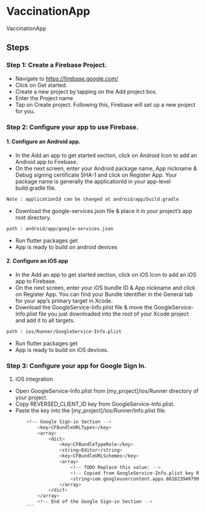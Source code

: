 # VaccinationApp
VaccinationApp

## Steps

### Step 1: Create a Firebase Project.

- Navigate to https://firebase.google.com/
- Click on Get started.
- Create a new project by tapping on the Add project box.
- Enter the Project name
- Tap on Create project. Following this, Firebase will set up a new project for you.

### Step 2: Configure your app to use Firebase.

#### 1. Configure an Android app.
- In the Add an app to get started section, click on Android Icon to add an Android app to Firebase.
- On the next screen, enter your Android package name, App nickname & Debug signing certificate SHA-1 and click on Register App. Your package name is generally the applicationId in your app-level build.gradle file.
```sh
Note : applicationId can be changed at android/app/build.gradle
```
- Download the google-services.json file & place it in your project’s app root directory.
```sh
path : android/app/google-services.json
```
- Run flutter packages get
- App is ready to build on android devices
    
#### 2. Configure an iOS app
- In the Add an app to get started section, click on iOS Icon to add an iOS app to Firebase.
- On the next screen, enter your iOS bundle ID & App nickname and click on Register App. You can find your Bundle Identifier in the General tab for your app’s primary target in Xcode.
- Download the GoogleService-Info.plist file & move the GoogleService-Info.plist file you just downloaded into the root of your Xcode project and add it to all targets.
```sh
path : ios/Runner/GoogleService-Info.plist
```
-  Run flutter packages get
-  App is ready to build on iOS devices.

### Step 3: Configure your app for Google Sign In.
1. iOS integration
- Open GoogleService-Info.plist from [my_project]/ios/Runner directory of your project.
- Copy REVERSED_CLIENT_ID key from GoogleService-Info.plist.
- Paste the key into the [my_project]/ios/Runner/Info.plist file.
    ```sh
        <!-- Google Sign-in Section -->
            <key>CFBundleURLTypes</key>
            <array>
                <dict>
                    <key>CFBundleTypeRole</key>
                    <string>Editor</string>
                    <key>CFBundleURLSchemes</key>
                    <array>
                        <!-- TODO Replace this value: -->
                        <!-- Copied from GoogleService-Info.plist key REVERSED_CLIENT_ID -->
                        <string>com.googleusercontent.apps.861823949799-vc35cprkp249096uujjn0vvnmcvjppkn</string>
                    </array>
                </dict>
            </array>
            <!-- End of the Google Sign-in Section -->
        ```





